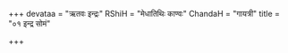 +++
devataa = "ऋतवः इन्द्रः"
RShiH = "मेधातिथिः काण्वः"
ChandaH = "गायत्री"
title = "०१ इन्द्र सोमं"

+++
